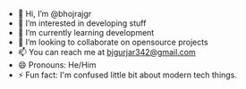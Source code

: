 - 👋 Hi, I’m @bhojrajgr
- 👀 I’m interested in developing stuff
- 🌱 I’m currently learning development
- 💞️ I’m looking to collaborate on opensource projects
- 📫 You can reach me at bjgurjar342@gmail.com 
- 😄 Pronouns: He/Him
- ⚡ Fun fact: I'm confused little bit about modern tech things.

<!---
bhojrajgr/bhojrajgr is a ✨ special ✨ repository because its `README.md` (this file) appears on your GitHub profile.
You can click the Preview link to take a look at your changes.
--->
